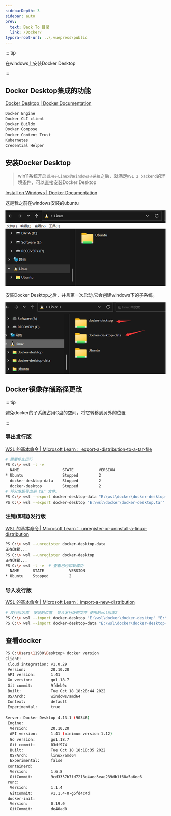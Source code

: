 ```yaml
---
sidebarDepth: 3
sidebar: auto
prev:
  text: Back To 目录
  link: /Docker/
typora-root-url: ..\.vuepress\public
---
```




::: tip

在windows上安装Docker Desktop

:::

## Docker Desktop集成的功能

[Docker Desktop | Docker Documentation](https://docs.docker.com/desktop/)

```sh
Docker Engine
Docker CLI client
Docker Buildx
Docker Compose
Docker Content Trust
Kubernetes
Credential Helper
```



## 安装Docker Desktop

> win11系统开启`适用于Linux的Windows子系统`之后，就满足`WSL 2 backend`的环境条件，可以直接安装Docker Desktop

[Install on Windows | Docker Documentation](https://docs.docker.com/desktop/install/windows-install/)

这是我之前在windows安装的ubuntu

![image-20221110202310663](/images/Docker/image-20221110202310663.png)

安装Docker Desktop之后，并且第一次启动,它会创建windows下的子系统。

![image-20221110202822168](/images/Docker/image-20221110202822168.png)

## Docker镜像存储路径更改

::: tip

避免docker的子系统占用C盘的空间，将它转移到另外的位置

:::



### 导出发行版

[WSL 的基本命令 | Microsoft Learn： export-a-distribution-to-a-tar-file](https://learn.microsoft.com/zh-cn/windows/wsl/basic-commands#export-a-distribution-to-a-tar-file)

```sh
# 需要停止运行
PS C:\> wsl -l -v
  NAME                   STATE           VERSION
* Ubuntu                 Stopped         2
  docker-desktop-data    Stopped         2
  docker-desktop         Stopped         2
# 将分发版导出到 tar 文件。
PS C:\> wsl --export docker-desktop-data "E:\wsl\docker\docker-desktop-data.tar"
PS C:\> wsl --export docker-desktop "E:\wsl\docker\docker-desktop.tar"
```

### 注销(卸载)发行版

[WSL 的基本命令 | Microsoft Learn： unregister-or-uninstall-a-linux-distribution](https://learn.microsoft.com/zh-cn/windows/wsl/basic-commands#unregister-or-uninstall-a-linux-distribution)

```sh
PS C:\> wsl --unregister docker-desktop-data
正在注销...
PS C:\> wsl --unregister docker-desktop
正在注销...
PS C:\> wsl -l -v  # 查看已经卸载成功
  NAME      STATE           VERSION
* Ubuntu    Stopped         2
```

### 导入发行版

[WSL 的基本命令 | Microsoft Learn：import-a-new-distribution](https://learn.microsoft.com/zh-cn/windows/wsl/basic-commands#import-a-new-distribution)

```sh
# 发行版名称  安装的位置  导入发行版的文件 使用的wsl版本2
PS C:\> wsl --import docker-desktop "E:\wsl\docker\docker-desktop" "E:\wsl\docker\docker-desktop.tar" --version 2
PS C:\> wsl --import docker-desktop-data "E:\wsl\docker\docker-desktop-data" "E:\wsl\docker\docker-desktop-data.tar" --version 2
```

## 查看docker

```sh
PS C:\Users\11930\Desktop> docker version
Client:
 Cloud integration: v1.0.29
 Version:           20.10.20
 API version:       1.41
 Go version:        go1.18.7
 Git commit:        9fdeb9c
 Built:             Tue Oct 18 18:28:44 2022
 OS/Arch:           windows/amd64
 Context:           default
 Experimental:      true

Server: Docker Desktop 4.13.1 (90346)
 Engine:
  Version:          20.10.20
  API version:      1.41 (minimum version 1.12)
  Go version:       go1.18.7
  Git commit:       03df974
  Built:            Tue Oct 18 18:18:35 2022
  OS/Arch:          linux/amd64
  Experimental:     false
 containerd:
  Version:          1.6.8
  GitCommit:        9cd3357b7fd7218e4aec3eae239db1f68a5a6ec6
 runc:
  Version:          1.1.4
  GitCommit:        v1.1.4-0-g5fd4c4d
 docker-init:
  Version:          0.19.0
  GitCommit:        de40ad0
```


